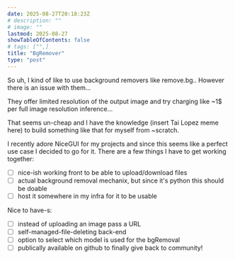 ```yaml
---
date: 2025-08-27T20:18:23Z
# description: ""
# image: ""
lastmod: 2025-08-27
showTableOfContents: false
# tags: ["",]
title: "BgRemover"
type: "post"
---
```



So uh, I kind of like to use background removers like remove.bg.. However there is an issue with them... 

They offer limited resolution of the output image and try charging like ~1$ per full image resolution inference...

That seems un-cheap and I have the knowledge (insert Tai Lopez meme here) to build something like that for myself from ~scratch.

I recently adore NiceGUI for my projects and since this seems like a perfect use case I decided to go for it. There are a few things I have to get working together:

- [ ] nice-ish working front to be able to upload/download files
- [ ] actual background removal mechanix, but since it's python this should be doable
- [ ] host it somewhere in my infra for it to be usable

Nice to have-s:

- [ ] instead of uploading an image pass a URL 
- [ ] self-managed-file-deleting back-end
- [ ] option to select which model is used for the bgRemoval
- [ ] publically available on github to finally give back to community! 